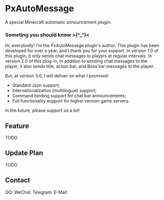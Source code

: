 # PxAutoMessage
A special Minecraft automatic announcement plugin.

### Someting you should know >(^_^)<
Hi, everybody! I'm the PxAutoMessage plugin's author.
This plugin has been developed for over a year, and I thank you for your support.
In version 1.0 of this plugin, it only sends chat messages to players at regular intervals.
In version 2.0 of this plug-in, in addition to sending chat messages to the player, it also sends title, action bar, and Boss bar messages to the player.

But, at version 3.0, I will deliver on what I promised:

* Standard Json support;
* Internationalization (multilingual) support;
* Command binding support for chat bar announcements;
* Full functionality support for higher version game servers.

In the future, please support us a lot!

## Feature
TODO

## Update Plan
TODO

## Contact
QQ:
WeChat:
Telegram:
E-Mail:
